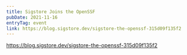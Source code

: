 ```yaml
---
title: Sigstore Joins the OpenSSF
pubDate: 2021-11-16
entryTag: event
link: https://blog.sigstore.dev/sigstore-the-openssf-315d09f135f2
---
```

https://blog.sigstore.dev/sigstore-the-openssf-315d09f135f2
